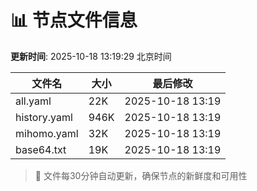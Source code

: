 # 📊 节点文件信息

**更新时间**: 2025-10-18 13:19:29 北京时间

| 文件名 | 大小 | 最后修改 |
|--------|------|----------|
| all.yaml | 22K | 2025-10-18 13:19 |
| history.yaml | 946K | 2025-10-18 13:19 |
| mihomo.yaml | 32K | 2025-10-18 13:19 |
| base64.txt | 19K | 2025-10-18 13:19 |

> 🔄 文件每30分钟自动更新，确保节点的新鲜度和可用性
